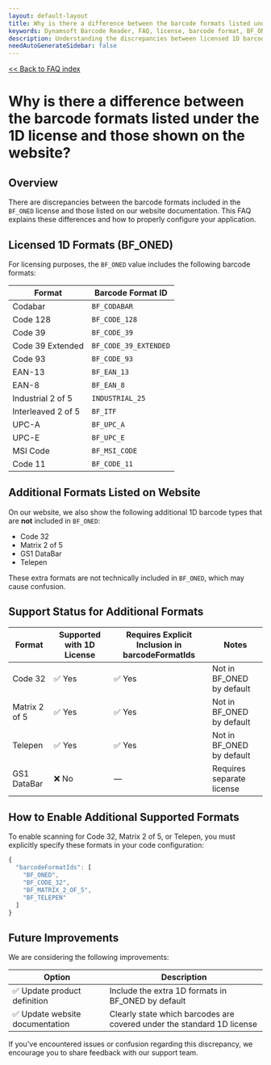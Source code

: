 ```yaml
---
layout: default-layout
title: Why is there a difference between the barcode formats listed under the 1D license and those shown on the website?
keywords: Dynamsoft Barcode Reader, FAQ, license, barcode format, BF_ONED, 1D license
description: Understanding the discrepancies between licensed 1D barcode formats and website documentation
needAutoGenerateSidebar: false
---
```


[<< Back to FAQ index](../index.md#scan-settings)

# Why is there a difference between the barcode formats listed under the 1D license and those shown on the website?

## Overview

There are discrepancies between the barcode formats included in the `BF_ONED` license and those listed on our website documentation. This FAQ explains these differences and how to properly configure your application.

## Licensed 1D Formats (BF_ONED)

For licensing purposes, the `BF_ONED` value includes the following barcode formats:

| Format             | Barcode Format ID     |
| ------------------ | --------------------- |
| Codabar            | `BF_CODABAR`          |
| Code 128           | `BF_CODE_128`         |
| Code 39            | `BF_CODE_39`          |
| Code 39 Extended   | `BF_CODE_39_EXTENDED` |
| Code 93            | `BF_CODE_93`          |
| EAN-13             | `BF_EAN_13`           |
| EAN-8              | `BF_EAN_8`            |
| Industrial 2 of 5  | `INDUSTRIAL_25`       |
| Interleaved 2 of 5 | `BF_ITF`              |
| UPC-A              | `BF_UPC_A`            |
| UPC-E              | `BF_UPC_E`            |
| MSI Code           | `BF_MSI_CODE`         |
| Code 11            | `BF_CODE_11`          |

## Additional Formats Listed on Website

On our website, we also show the following additional 1D barcode types that are **not** included in `BF_ONED`:

- Code 32
- Matrix 2 of 5
- GS1 DataBar
- Telepen

These extra formats are not technically included in `BF_ONED`, which may cause confusion.

## Support Status for Additional Formats

| Format        | Supported with 1D License | Requires Explicit Inclusion in barcodeFormatIds | Notes                     |
| ------------- | ------------------------- | ----------------------------------------------- | ------------------------- |
| Code 32       | ✅ Yes                    | ✅ Yes                                          | Not in BF_ONED by default |
| Matrix 2 of 5 | ✅ Yes                    | ✅ Yes                                          | Not in BF_ONED by default |
| Telepen       | ✅ Yes                    | ✅ Yes                                          | Not in BF_ONED by default |
| GS1 DataBar   | ❌ No                     | —                                               | Requires separate license |

## How to Enable Additional Supported Formats

To enable scanning for Code 32, Matrix 2 of 5, or Telepen, you must explicitly specify these formats in your code configuration:

```javascript
{
  "barcodeFormatIds": [
    "BF_ONED",
    "BF_CODE_32",
    "BF_MATRIX_2_OF_5",
    "BF_TELEPEN"
  ]
}
```

## Future Improvements

We are considering the following improvements:

| Option                          | Description                                                            |
| ------------------------------- | ---------------------------------------------------------------------- |
| ✅ Update product definition    | Include the extra 1D formats in BF_ONED by default                     |
| ✅ Update website documentation | Clearly state which barcodes are covered under the standard 1D license |

If you've encountered issues or confusion regarding this discrepancy, we encourage you to share feedback with our support team.
